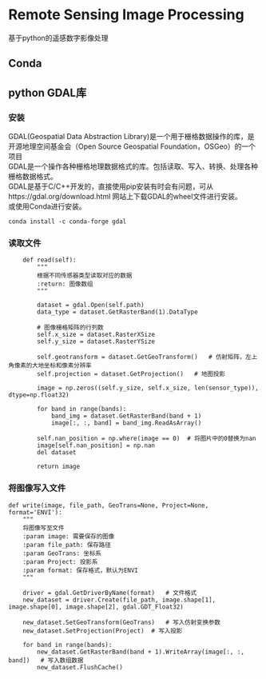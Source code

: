 # Remote Sensing Image Processing
基于python的遥感数字影像处理

## Conda


## python GDAL库
### 安装  
GDAL(Geospatial Data Abstraction Library)是一个用于栅格数据操作的库，是开源地理空间基金会（Open Source Geospatial Foundation，OSGeo）的一个项目  
GDAL是一个操作各种栅格地理数据格式的库。包括读取、写入、转换、处理各种栅格数据格式。  
GDAL是基于C/C++开发的，直接使用pip安装有时会有问题，可从https://gdal.org/download.html 网站上下载GDAL的wheel文件进行安装。  
或使用Conda进行安装。  
```
conda install -c conda-forge gdal
```
### 读取文件
```
    def read(self):
        """
        根据不同传感器类型读取对应的数据
        :return: 图像数组
        """

        dataset = gdal.Open(self.path)
        data_type = dataset.GetRasterBand(1).DataType

        # 图像栅格矩阵的行列数
        self.x_size = dataset.RasterXSize
        self.y_size = dataset.RasterYSize

        self.geotransform = dataset.GetGeoTransform()   # 仿射矩阵，左上角像素的大地坐标和像素分辨率
        self.projection = dataset.GetProjection()   # 地图投影

        image = np.zeros((self.y_size, self.x_size, len(sensor_type)), dtype=np.float32)
        
        for band in range(bands):
            band_img = dataset.GetRasterBand(band + 1)
            image[:, :, band] = band_img.ReadAsArray()

        self.nan_position = np.where(image == 0)  # 将图片中的0替换为nan
        image[self.nan_position] = np.nan
        del dataset

        return image
```
### 将图像写入文件
```
def write(image, file_path, GeoTrans=None, Project=None, format='ENVI'):
    """
    将图像写至文件
    :param image: 需要保存的图像
    :param file_path: 保存路径
    :param GeoTrans: 坐标系
    :param Project: 投影系
    :param format: 保存格式，默认为ENVI
    """

    driver = gdal.GetDriverByName(format)   # 文件格式 
    new_dataset = driver.Create(file_path, image.shape[1], image.shape[0], image.shape[2], gdal.GDT_Float32)

    new_dataset.SetGeoTransform(GeoTrans)   # 写入仿射变换参数
    new_dataset.SetProjection(Project)  # 写入投影

    for band in range(bands):
        new_dataset.GetRasterBand(band + 1).WriteArray(image[:, :, band])   # 写入数组数据
        new_dataset.FlushCache()
```
